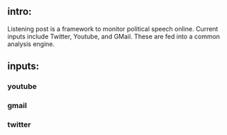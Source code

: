 ## intro:
Listening post is a framework to monitor political speech online. Current inputs include Twitter, Youtube, and GMail. These are fed into a common analysis engine. 

## inputs:

### youtube

### gmail

### twitter
